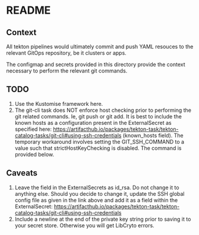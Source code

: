 # README


## Context

All tekton pipelines would ultimately commit and push YAML resouces to the relevant GitOps repository, be it clusters or apps.

The configmap and secrets provided in this directory provide the context necessary to perform the relevant git commands.

## TODO

1) Use the Kustomise framework here.
2) The git-cli task does NOT enforce host checking prior to performing the git related commands. Ie, git push or git add. It is best to include the known hosts as a configuration present in the ExternalSecret as specified here: https://artifacthub.io/packages/tekton-task/tekton-catalog-tasks/git-cli#using-ssh-credentials (known_hosts field). The temporary workaround involves setting the GIT_SSH_COMMAND to a value such that strictHostKeyChecking is disabled. The command is provided below.


## Caveats

1) Leave the field in the ExternalSecrets as id_rsa. Do not change it to anything else. Should you decide to change it, update the SSH global config file as given in the link above and add it as a field within the ExternalSecret: https://artifacthub.io/packages/tekton-task/tekton-catalog-tasks/git-cli#using-ssh-credentials
2) Include a newline at the end of the private key string prior to saving it to your secret store. Otherwise you will get LibCryto errors.
